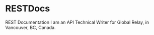 # RESTDocs
REST Documentation
I am an API Technical Writer for Global Relay, in Vancouver, BC, Canada.
